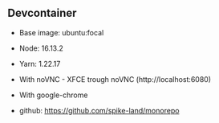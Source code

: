 ## Devcontainer

- Base image: ubuntu:focal
- Node: 16.13.2
- Yarn: 1.22.17
- With noVNC - XFCE trough noVNC (http://localhost:6080)
- With google-chrome

- github: https://github.com/spike-land/monorepo
